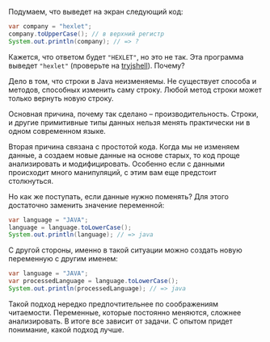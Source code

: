 Подумаем, что выведет на экран следующий код:

```java
var company = "hexlet";
company.toUpperCase(); // в верхний регистр
System.out.println(company); // => ?
```

Кажется, что ответом будет `"HEXLET"`, но это не так. Эта программа выведет `"hexlet"` (проверьте на [tryjshell](https://onecompiler.com/jshell)). Почему?

Дело в том, что строки в Java неизменяемы. Не существует способа и методов, способных изменить саму строку. Любой метод строки может только вернуть новую строку.

Основная причина, почему так сделано – производительность. Строки, и другие примитивные типы данных нельзя менять практически ни в одном современном языке.

Вторая причина связана с простотой кода. Когда мы не изменяем данные, а создаем новые данные на основе старых, то код проще анализировать и модифицировать. Особенно если с данными происходит много манипуляций, с этим вам еще предстоит столкнуться.

Но как же поступать, если данные нужно поменять? Для этого достаточно заменить значение переменной:

```java
var language = "JAVA";
language = language.toLowerCase();
System.out.println(language); // => java
```

С другой стороны, именно в такой ситуации можно создать новую переменную с другим именем:

```java
var language = "JAVA";
var processedLanguage = language.toLowerCase();
System.out.println(processedLanguage); // => java
```

Такой подход нередко предпочтительнее по соображениям читаемости. Переменные, которые постоянно меняются, сложнее анализировать. В итоге все зависит от задачи. С опытом придет понимание, какой подход лучше.
